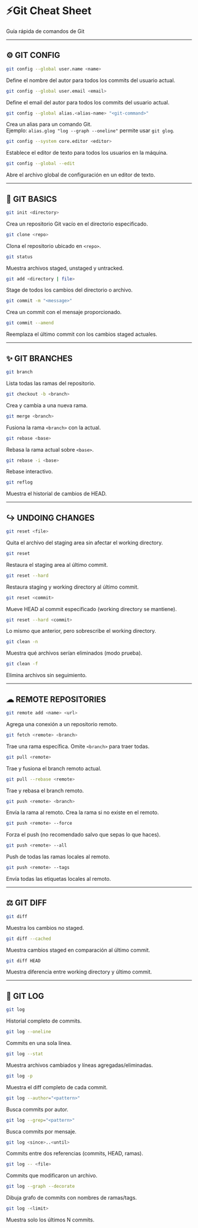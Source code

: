 # ⚡Git Cheat Sheet

Guía rápida de comandos de Git

---

##  ⚙️ GIT CONFIG

```bash
git config --global user.name <name>
```
Define el nombre del autor para todos los commits del usuario actual.

```bash
git config --global user.email <email>
```
Define el email del autor para todos los commits del usuario actual.

```bash
git config --global alias.<alias-name> "<git-command>"
```
Crea un alias para un comando Git.  
Ejemplo: `alias.glog "log --graph --oneline"` permite usar `git glog`.

```bash
git config --system core.editor <editor>
```
Establece el editor de texto para todos los usuarios en la máquina.

```bash
git config --global --edit
```
Abre el archivo global de configuración en un editor de texto.

---

## 🎯 GIT BASICS

```bash
git init <directory>
```
Crea un repositorio Git vacío en el directorio especificado.

```bash
git clone <repo>
```
Clona el repositorio ubicado en `<repo>`.

```bash
git status
```
Muestra archivos staged, unstaged y untracked.

```bash
git add <directory | file>
```
Stage de todos los cambios del directorio o archivo.

```bash
git commit -m "<message>"
```
Crea un commit con el mensaje proporcionado.

```bash
git commit --amend
```
Reemplaza el último commit con los cambios staged actuales.

---

## ✨ GIT BRANCHES

```bash
git branch
```
Lista todas las ramas del repositorio.

```bash
git checkout -b <branch>
```
Crea y cambia a una nueva rama.

```bash
git merge <branch>
```
Fusiona la rama `<branch>` con la actual.

```bash
git rebase <base>
```
Rebasa la rama actual sobre `<base>`.

```bash
git rebase -i <base>
```
Rebase interactivo.

```bash
git reflog
```
Muestra el historial de cambios de HEAD.

---

## ↪️ UNDOING CHANGES

```bash
git reset <file>
```
Quita el archivo del staging area sin afectar el working directory.

```bash
git reset
```
Restaura el staging area al último commit.

```bash
git reset --hard
```
Restaura staging y working directory al último commit.

```bash
git reset <commit>
```
Mueve HEAD al commit especificado (working directory se mantiene).

```bash
git reset --hard <commit>
```
Lo mismo que anterior, pero sobrescribe el working directory.

```bash
git clean -n
```
Muestra qué archivos serían eliminados (modo prueba).

```bash
git clean -f
```
Elimina archivos sin seguimiento.

---

## ☁︎ REMOTE REPOSITORIES

```bash
git remote add <name> <url>
```
Agrega una conexión a un repositorio remoto.

```bash
git fetch <remote> <branch>
```
Trae una rama específica. Omite `<branch>` para traer todas.

```bash
git pull <remote>
```
Trae y fusiona el branch remoto actual.

```bash
git pull --rebase <remote>
```
Trae y rebasa el branch remoto.

```bash
git push <remote> <branch>
```
Envía la rama al remoto. Crea la rama si no existe en el remoto.

```bash
git push <remote> --force
```
Forza el push (no recomendado salvo que sepas lo que haces).

```bash
git push <remote> --all
```
Push de todas las ramas locales al remoto.

```bash
git push <remote> --tags
```
Envía todas las etiquetas locales al remoto.

---

## ⚖ GIT DIFF

```bash
git diff
```
Muestra los cambios no staged.

```bash
git diff --cached
```
Muestra cambios staged en comparación al último commit.

```bash
git diff HEAD
```
Muestra diferencia entre working directory y último commit.

---

## 📑 GIT LOG

```bash
git log
```
Historial completo de commits.

```bash
git log --oneline
```
Commits en una sola línea.

```bash
git log --stat
```
Muestra archivos cambiados y líneas agregadas/eliminadas.

```bash
git log -p
```
Muestra el diff completo de cada commit.

```bash
git log --author="<pattern>"
```
Busca commits por autor.

```bash
git log --grep="<pattern>"
```
Busca commits por mensaje.

```bash
git log <since>..<until>
```
Commits entre dos referencias (commits, HEAD, ramas).

```bash
git log -- <file>
```
Commits que modificaron un archivo.

```bash
git log --graph --decorate
```
Dibuja grafo de commits con nombres de ramas/tags.

```bash
git log -<limit>
```
Muestra solo los últimos N commits.